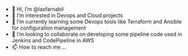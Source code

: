 - 👋 Hi, I’m @lasfarnabil
- 👀 I’m interested in Devops and Cloud projects 
- 🌱 I’m currently learning some Devops tools like Terraform and Ansible for configuration management
- 💞️ I’m looking to collaborate on developing some pipeline code used in Jenkins and CodePipeline in AWS
- 📫 How to reach me ...

<!---
lasfarnabil/lasfarnabil is a ✨ special ✨ repository because its `README.md` (this file) appears on your GitHub profile.
You can click the Preview link to take a look at your changes.
--->
